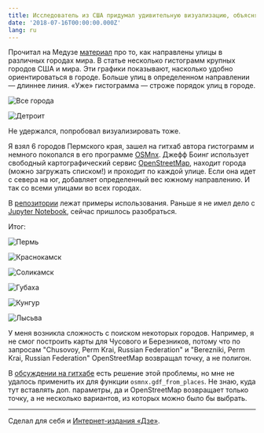 ```yaml
---
title: Исследователь из США придумал удивительную визуализацию, объясняющую устройство городов. А Медуза с ее помощью посмотрела на российские. А я — на города Пермского края
date: '2018-07-16T00:00:00.000Z'
lang: ru
---
```


Прочитал на Медузе [материал](https://meduza.io/shapito/2018/07/14/issledovatel-iz-ssha-pridumal-udivitelnuyu-vizualizatsiyu-ob-yasnyayuschuyu-ustroystvo-gorodov-a-my-s-ee-pomoschyu-posmotreli-na-rossiyskie) про то, как направлены улицы в различных городах мира. В статье несколько гистограмм крупных городов США и мира. Эти графики показывают, насколько удобно ориентироваться в городе. Больше улиц в определенном направлении — длиннее линия. «Уже» гистограмма — строже порядок улиц в городе.

![Все города](./images/AllCities.png)

![Детроит](./images/Detroit.png)

Не удержался, попробовал визуализировать тоже.

Я взял 6 городов Пермского края, зашел на гитхаб автора гистограмм и немного покопался в его программе [OSMnx](https://github.com/gboeing/osmnx). Джефф Боинг использует свободный картографический сервис [OpenStreetMap](https://ru.wikipedia.org/wiki/OpenStreetMap), находит города (можно загружать списком!) и проходит по каждой улице. Если она идет с севера на юг, добавляет определенный вес южному направлению. И так со всеми улицами во всех городах.

В [репозитории](https://github.com/gboeing/osmnx-examples/tree/master/notebooks) лежат примеры использования. Раньше я не имел дело с [Jupyter Notebook](http://jupyter.org), сейчас пришлось разобраться.

Итог:

![Пермь](./images/Perm.jpg)

![Краснокамск](./images/Krasnokamsk.jpg)

![Соликамск](./images/Solikamsk.jpg)

![Губаха](./images/Gubaha.jpg)

![Кунгур](./images/Kungur.jpg)

![Лысьва](./images/Lysva.jpg)

У меня возникла сложность с поиском некоторых городов. Например, я не смог построить карты для Чусового и Березников, потому что по запросам "Chusovoy, Perm Krai, Russian Federation" и "Berezniki, Perm Krai, Russian Federation" OpenStreetMap возвращал точку, а не полигон.

В [обсуждении на гитхабе](https://github.com/gboeing/osmnx/issues/16) есть решение этой проблемы, но мне не удалось применить их для функции `osmnx.gdf_from_places`. Не знаю, куда тут вставлять доп. параметры, да и OpenStreetMap возвращает только точку, а не несколько вариантов, из которых можно было бы выбрать.

---

Сделал для себя и [Интернет-издания «Дзе»](https://vk.com/feed?w=wall-151624664_3305).
